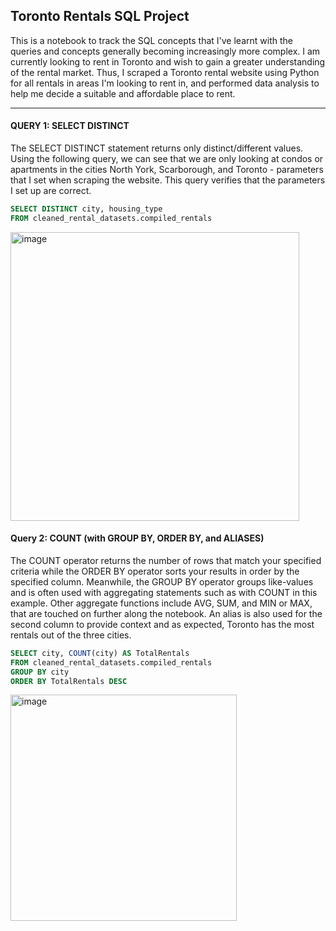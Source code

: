 ## Toronto Rentals SQL Project

This is a notebook to track the SQL concepts that I've learnt with the queries and concepts generally becoming increasingly more complex. I am currently looking to rent in Toronto and wish to gain a greater understanding of the rental market. Thus, I scraped a Toronto rental website using Python for all rentals in areas I'm looking to rent in, and performed data analysis to help me decide a suitable and affordable place to rent.

---

#### QUERY 1: SELECT DISTINCT
The SELECT DISTINCT statement returns only distinct/different values. Using the following query, we can see that we are only looking at condos or apartments in the cities North York, Scarborough, and Toronto - parameters that I set when scraping the website. This query verifies that the parameters I set up are correct.

```sql
SELECT DISTINCT city, housing_type
FROM cleaned_rental_datasets.compiled_rentals
```
<img width="462" alt="image" src="https://github.com/jonn1723/jonn1723.github.io/assets/127183309/07a8a01a-3a87-4596-a8a2-6535c9fa841b">

#### Query 2: COUNT (with GROUP BY, ORDER BY, and ALIASES)
The COUNT operator returns the number of rows that match your specified criteria while the ORDER BY operator sorts your results in order by the specified column. Meanwhile, the GROUP BY operator groups like-values and is often used with aggregating statements such as with COUNT in this example. Other aggregate functions include AVG, SUM, and MIN or MAX, that are touched on further along the notebook. An alias is also used for the second column to provide context and as expected, Toronto has the most rentals out of the three cities.

```sql
SELECT city, COUNT(city) AS TotalRentals
FROM cleaned_rental_datasets.compiled_rentals
GROUP BY city
ORDER BY TotalRentals DESC
```

<img width="362" alt="image" src="https://github.com/jonn1723/jonn1723.github.io/assets/127183309/f9424127-70c6-4364-bac4-d4c7242808aa">

